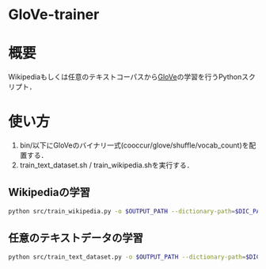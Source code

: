 GloVe-trainer
=============

# 概要
Wikipediaもしくは任意のテキストコーパスから[GloVe](https://nlp.stanford.edu/projects/glove/)の学習を行うPythonスクリプト．

# 使い方
1. bin/以下にGloVeのバイナリ一式(cooccur/glove/shuffle/vocab_count)を配置する．
2. train_text_dataset.sh / train_wikipedia.shを実行する．

## Wikipediaの学習

```bash
python src/train_wikipedia.py -o $OUTPUT_PATH --dictionary-path=$DIC_PATH --wikipedia-dump-path=$WIKIPEDIA_DUMP_PATH --lang=$LANG --size=$SIZE --window=$WINDOW --min-count=$MIN_COUNT --epoch=$EPOCH
```

## 任意のテキストデータの学習

```bash
python src/train_text_dataset.py -o $OUTPUT_PATH --dictionary-path=$DIC_PATH --dataset-path=$DATASET_PATH --lang=$LANG --size=$SIZE --window=$WINDOW --min-count=$MIN_COUNT --epoch=$EPOCH
```
